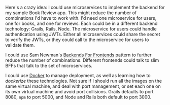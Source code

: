 Here's a crazy idea: I could use microservices to implement the backend for my
sample Book Review app.  This might reduce the number of combinations I'd have
to work with.  I'd need one microservice for users, one for books, and one for
reviews.  Each could be in a different backend technology: Grails, Rails, Node.
The microservice for users could handle authentication using JWTs.  Either all
microservices could share the secret to verify the JWTs, or they could call to
the microservice for users to validate them.

I could use Sam Newman's
[Backends For Frontends](http://samnewman.io/patterns/architectural/bff/)
pattern to further reduce the number of combinations.  Different frontends could
talk to slim BFFs that talk to the set of microservices.

I could use [Docker](https://www.docker.com/) to manage deployment, as well as
learning how to _dockerize_ these technologies.  Not sure if I should run all
the images on the same virtual machine, and deal with port management, or set
each one on its own virtual machine and avoid port collisions.  Grails defaults
to port 8080, `npm` to port 5000, and Node and Rails both default to port 3000.
